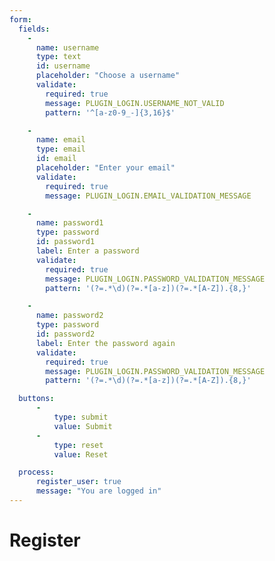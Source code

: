 ```yaml
---
form:
  fields:
    -
      name: username
      type: text
      id: username
      placeholder: "Choose a username"
      validate:
        required: true
        message: PLUGIN_LOGIN.USERNAME_NOT_VALID
        pattern: '^[a-z0-9_-]{3,16}$'

    -
      name: email
      type: email
      id: email
      placeholder: "Enter your email"
      validate:
        required: true
        message: PLUGIN_LOGIN.EMAIL_VALIDATION_MESSAGE

    -
      name: password1
      type: password
      id: password1
      label: Enter a password
      validate:
        required: true
        message: PLUGIN_LOGIN.PASSWORD_VALIDATION_MESSAGE
        pattern: '(?=.*\d)(?=.*[a-z])(?=.*[A-Z]).{8,}'

    -
      name: password2
      type: password
      id: password2
      label: Enter the password again
      validate:
        required: true
        message: PLUGIN_LOGIN.PASSWORD_VALIDATION_MESSAGE
        pattern: '(?=.*\d)(?=.*[a-z])(?=.*[A-Z]).{8,}'

  buttons:
      -
          type: submit
          value: Submit
      -
          type: reset
          value: Reset

  process:
      register_user: true
      message: "You are logged in"
---
```


# Register
